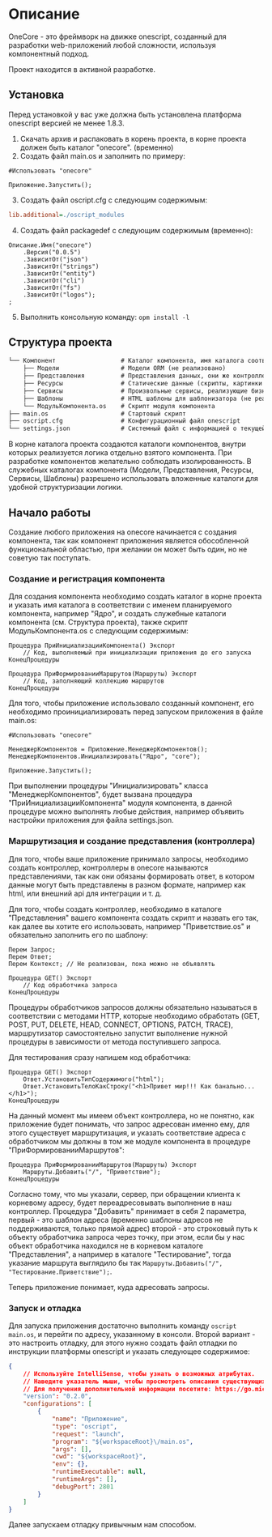 # Описание

OneCore - это фреймворк на движке onescript, созданный для разработки web-приложений любой сложности, используя компонентный подход.

Проект находится в активной разработке.

## Установка

Перед установкой у вас уже должна быть установлена платформа onescript версией не менее 1.8.3.

1. Скачать архив и распаковать в корень проекта, в корне проекта должен быть каталог "onecore". (временно)
2. Создать файл main.os и заполнить по примеру:

```bsl
#Использовать "onecore"

Приложение.Запустить();
```

3. Создать файл oscript.cfg с следующим содержимым:

```cfg
lib.additional=./oscript_modules
```

4. Создать файл packagedef с следующим содержимым (временно):

```bsl
Описание.Имя("onecore")
	.Версия("0.0.5")
	.ЗависитОт("json")
	.ЗависитОт("strings")
	.ЗависитОт("entity")
	.ЗависитОт("cli")
	.ЗависитОт("fs")
	.ЗависитОт("logos");
;
```

5. Выполнить консольную команду: ```opm install -l```

## Структура проекта

```md
└── Компонент                  # Каталог компонента, имя каталога соответствует имени компонента
    ├── Модели                 # Модели ORM (не реализовано)
    ├── Представления          # Представления данных, они же контроллеры
    ├── Ресурсы                # Статические данные (скрипты, картинки и т. д) (не реализовано)
    ├── Сервисы                # Произвольные сервисы, реализующие бизнес логику (не реализовано)
    ├── Шаблоны                # HTML шаблоны для шаблонизатора (не реализовано)
    └── МодульКомпонента.os    # Скрипт модуля компонента
├── main.os                    # Стартовый скрипт
├── oscript.cfg                # Конфигурационный файл onescript
└── settings.json              # Системный файл с информацией о текущей версии
```

В корне каталога проекта создаются каталоги компонентов, внутри которых реализуется логика отдельно взятого компонента. При разработке компонентов желательно соблюдать изолированность. В служебных каталогах компонента (Модели, Представления, Ресурсы, Сервисы, Шаблоны) разрешено использовать вложенные каталоги для удобной структуризации логики.

## Начало работы

Создание любого приложения на onecore начинается с создания компонента, так как компонент приложения является обособленной функциональной областью, при желании он может быть один, но не советую так поступать.

### Создание и регистрация компонента

Для создания компонента необходимо создать каталог в корне проекта и указать имя каталога в соответствии с именем планируемого компонента, например "Ядро", и создать служебные каталоги компонента (см. Структура проекта), также скрипт МодульКомпонента.os с следующим содержимым:

```bsl
Процедура ПриИнициализацииКомпонента() Экспорт
    // Код, выполняемый при инициализации приложения до его запуска
КонецПроцедуры

Процедура ПриФормированииМаршрутов(Маршруты) Экспорт
    // Код, заполняющий коллекцию маршрутов
КонецПроцедуры
```

Для того, чтобы приложение использовало созданный компонент, его необходимо проинициализировать перед запуском приложения в файле main.os:

```bsl
#Использовать "onecore"

МенеджерКомпонентов = Приложение.МенеджерКомпонентов();
МенеджерКомпонентов.Инициализировать("Ядро", "core");

Приложение.Запустить();
```

При выполнении процедуры "Инициализировать" класса "МенеджерКомпонентов", будет вызвана процедура "ПриИнициализацииКомпонента" модуля компонента, в данной процедуре можно выполнять любые действия, например объявить настройки приложения для файла settings.json.

### Маршрутизация и создание представления (контроллера)

Для того, чтобы ваше приложение принимало запросы, необходимо создать контроллер, контроллеры в onecore называются представлениями, так как они обязаны формировать ответ, в котором данные могут быть представлены в разном формате, например как html, или внешний api для интеграции и т. д.

Для того, чтобы создать контроллер, необходимо в каталоге "Представления" вашего компонента создать скрипт и назвать его так, как далее вы хотите его использовать, например "Приветствие.os" и обязательно заполнить его по шаблону:

```bsl
Перем Запрос;
Перем Ответ;
Перем Контекст; // Не реализован, пока можно не объявлять

Процедура GET() Экспорт
    // Код обработчика запроса
КонецПроцедуры
```

Процедуры обработчиков запросов должны обязательно называться в соответствии с методами HTTP, которые необходимо обработать (GET, POST, PUT, DELETE, HEAD, CONNECT, OPTIONS, PATCH, TRACE), маршрутизатор самостоятельно запустит выполнение нужной процедуры в зависимости от метода поступившего запроса.

Для тестирования сразу напишем код обработчика:

```bsl
Процедура GET() Экспорт
    Ответ.УстановитьТипСодержимого("html");
    Ответ.УстановитьТелоКакСтроку("<h1>Привет мир!!! Как банально...</h1>");
КонецПроцедуры
```

На данный момент мы имеем объект контроллера, но не понятно, как приложение будет понимать, что запрос адресован именно ему, для этого существует маршрутизация, и указать соответствие адреса с обработчиком мы должны в том же модуле компонента в процедуре "ПриФормированииМаршрутов":

```bsl
Процедура ПриФормированииМаршрутов(Маршруты) Экспорт
    Маршруты.Добавить("/", "Приветствие");
КонецПроцедуры
```

Согласно тому, что мы указали, сервер, при обращении клиента к корневому адресу, будет переадресовывать выполнение в наш контроллер. Процедура "Добавить" принимает в себя 2 параметра, первый - это шаблон адреса (временно шаблоны адресов не поддерживаются, только прямой адрес) второй - это строковый путь к объекту обработчика запроса через точку, при этом, если бы у нас объект обработчика находился не в корневом каталоге "Представления", а например в каталоге "Тестирование", тогда указание маршрута выглядило бы так ```Маршруты.Добавить("/", "Тестирование.Приветствие");```.

Теперь приложение понимает, куда адресовать запросы.

### Запуск и отладка

Для запуска приложения достаточно выполнить команду ```oscript main.os```, и перейти по адресу, указанному в консоли. Второй вариант - это настроить отладку, для этого нужно создать файл отладки по инструкции платформы onescript и указать следующее содержимое:

```json
{
    // Используйте IntelliSense, чтобы узнать о возможных атрибутах.
    // Наведите указатель мыши, чтобы просмотреть описания существующих атрибутов.
    // Для получения дополнительной информации посетите: https://go.microsoft.com/fwlink/?linkid=830387
    "version": "0.2.0",
    "configurations": [
        {
            "name": "Приложение",
            "type": "oscript",
            "request": "launch",
            "program": "${workspaceRoot}\/main.os",
            "args": [],
            "cwd": "${workspaceRoot}",
            "env": {},
            "runtimeExecutable": null,
            "runtimeArgs": [],
            "debugPort": 2801
        }
    ]
}
```

Далее запускаем отладку привычным нам способом.
